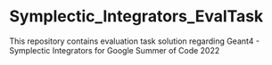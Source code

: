 # Symplectic_Integrators_EvalTask
This repository contains evaluation task solution regarding Geant4 - Symplectic Integrators for Google Summer of Code 2022

